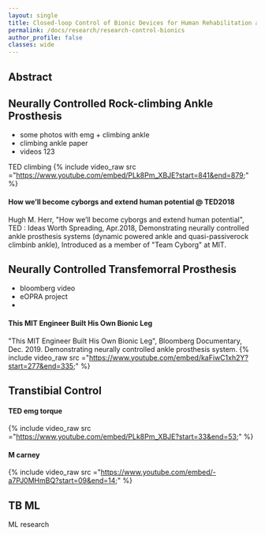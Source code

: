 ```yaml
---
layout: single
title: Closed-loop Control of Bionic Devices for Human Rehabilitation and Augmentation
permalink: /docs/research/research-control-bionics
author_profile: false
classes: wide
---
```


## Abstract


## Neurally Controlled Rock-climbing Ankle Prosthesis


- some photos with emg + climbing ankle
- climbing ankle paper
- videos 123


TED climbing
{% include video_raw src ="https://www.youtube.com/embed/PLk8Pm_XBJE?start=841&end=879;" %}


#### How we’ll become cyborgs and extend human potential @ TED2018
Hugh M. Herr, "How we’ll become cyborgs and extend human potential", TED : Ideas Worth Spreading, Apr.2018, Demonstrating neurally controlled ankle prosthesis systems (dynamic powered ankle and quasi-passiverock climbinb ankle), Introduced as a member of "Team Cyborg" at MIT.

## Neurally Controlled Transfemorral Prosthesis 

- bloomberg video
- eOPRA project
- 
#### This MIT Engineer Built His Own Bionic Leg
"This MIT Engineer Built His Own Bionic Leg", Bloomberg Documentary, Dec. 2019. Demonstrating neurally controlled ankle prosthesis system.
{% include video_raw src ="https://www.youtube.com/embed/kaFiwC1xh2Y?start=277&end=335;" %}


## Transtibial Control

#### TED emg torque
{% include video_raw src ="https://www.youtube.com/embed/PLk8Pm_XBJE?start=33&end=53;" %}
#### M carney
{% include video_raw src ="https://www.youtube.com/embed/-a7PJ0MHmBQ?start=09&end=14;" %}


## TB ML

ML research
<!-- {% include video_raw src ="/assets/videos/research/ml-tt-control.mp4" %} -->


<!-- A paragraph <br />

B paragrah <br />

![stack Overflow](http://lmsotfy.com/so.png) [//] # Test IMG
![test](/assets/images/test.jpg) [//] # Test IMG -->

<!-- ## Source Code
## Talks and Presentations
- [2020 BIOROB](https://www.youtube.com/watch?v=PPzxmgUo0nY)

## Publications
- [Nah, Moses C., et al. "Dynamic primitives facilitate manipulating a whip." 2020 8th IEEE RAS/EMBS International Conference for Biomedical Robotics and Biomechatronics (BioRob). IEEE, 2020.](https://ieeexplore.ieee.org/document/9224399)
- [Nah, Moses C. Dynamic primitives facilitate manipulating a whip. Master's Thesis. Massachusetts Institute of Technology, 2020.](https://dspace.mit.edu/handle/1721.1/127121)

## Related Works  -->